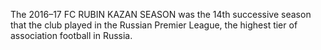 The 2016–17 FC RUBIN KAZAN SEASON was the 14th successive season that the club played in the Russian Premier League, the highest tier of association football in Russia.
